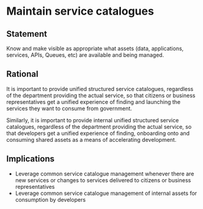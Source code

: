 # Maintain service catalogues

## Statement
Know and make visible as appropriate what assets (data, applications, services, APIs, Queues, etc) are available and being managed.  

## Rational
It is important to provide unified structured service catalogues, regardless of the department providing the actual service, so that citizens or business representatives get a unified experience of finding and launching the services they want to consume from government.

Similarly, it is important to provide internal unified structured service catalogues, regardless of the department providing the actual service, so that developers get a unified experience of finding, onboarding onto and consuming shared assets as a means of accelerating development.
 
## Implications
- Leverage common service catalogue management whenever there are new services or changes to services delivered to citizens or business representatives 
- Leverage common service catalogue management of internal assets for consumption by developers